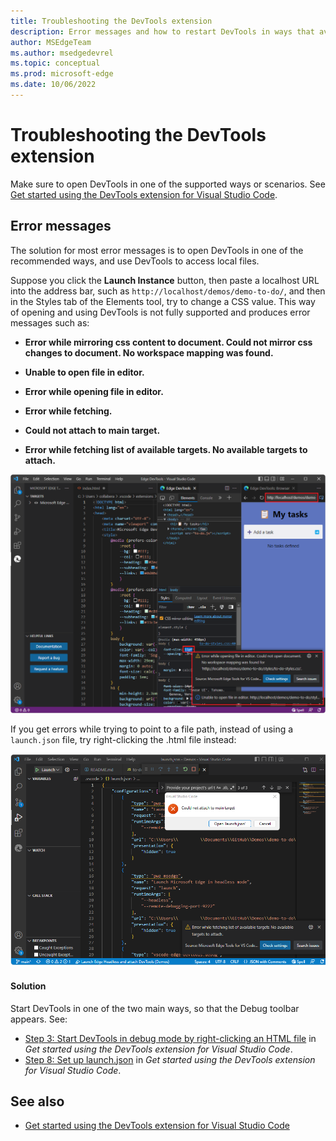 ```yaml
---
title: Troubleshooting the DevTools extension
description: Error messages and how to restart DevTools in ways that avoid them.
author: MSEdgeTeam
ms.author: msedgedevrel
ms.topic: conceptual
ms.prod: microsoft-edge
ms.date: 10/06/2022
---
```

# Troubleshooting the DevTools extension

Make sure to open DevTools in one of the supported ways or scenarios.  See [Get started using the DevTools extension for Visual Studio Code](./get-started.md).


<!-- ====================================================================== -->
## Error messages

The solution for most error messages is to open DevTools in one of the recommended ways, and use DevTools to access local files.

Suppose you click the **Launch Instance** button, then paste a localhost URL into the address bar, such as `http://localhost/demos/demo-to-do/`, and then in the Styles tab of the Elements tool, try to change a CSS value.  This way of opening and using DevTools is not fully supported and produces error messages such as:

*  **Error while mirroring css content to document.  Could not mirror css changes to document.  No workspace mapping was found.**

*  **Unable to open file in editor.**

*  **Error while opening file in editor.**

*  **Error while fetching.**

*  **Could not attach to main target.**

*  **Error while fetching list of available targets.  No available targets to attach.**

![No workspace mapping](./troubleshooting-images/no-workspace-mapping.png)

If you get errors while trying to point to a file path, instead of using a `launch.json` file, try right-clicking the .html file instead:

![Could not attach to main target](./troubleshooting-images/could-not-attach-main-target.png)


#### Solution
 
Start DevTools in one of the two main ways, so that the Debug toolbar appears.  See:
* [Step 3: Start DevTools in debug mode by right-clicking an HTML file](./get-started.md#step-3-start-devtools-in-debug-mode-by-right-clicking-an-html-file) in _Get started using the DevTools extension for Visual Studio Code_.
* [Step 8: Set up launch.json](./get-started.md#step-8-set-up-launchjson) in _Get started using the DevTools extension for Visual Studio Code_.


<!-- ====================================================================== -->
## See also

* [Get started using the DevTools extension for Visual Studio Code](./get-started.md)
